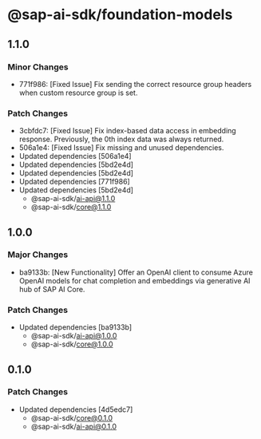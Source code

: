 # @sap-ai-sdk/foundation-models

## 1.1.0

### Minor Changes

- 771f986: [Fixed Issue] Fix sending the correct resource group headers when custom resource group is set.

### Patch Changes

- 3cbfdc7: [Fixed Issue] Fix index-based data access in embedding response. 
  Previously, the 0th index data was always returned.
- 506a1e4: [Fixed Issue] Fix missing and unused dependencies.
- Updated dependencies [506a1e4]
- Updated dependencies [5bd2e4d]
- Updated dependencies [5bd2e4d]
- Updated dependencies [771f986]
- Updated dependencies [5bd2e4d]
  - @sap-ai-sdk/ai-api@1.1.0
  - @sap-ai-sdk/core@1.1.0

## 1.0.0

### Major Changes

- ba9133b: [New Functionality] Offer an OpenAI client to consume Azure OpenAI models for chat completion and embeddings via generative AI hub of SAP AI Core.

### Patch Changes

- Updated dependencies [ba9133b]
  - @sap-ai-sdk/ai-api@1.0.0
  - @sap-ai-sdk/core@1.0.0

## 0.1.0

### Patch Changes

- Updated dependencies [4d5edc7]
  - @sap-ai-sdk/core@0.1.0
  - @sap-ai-sdk/ai-api@0.1.0
